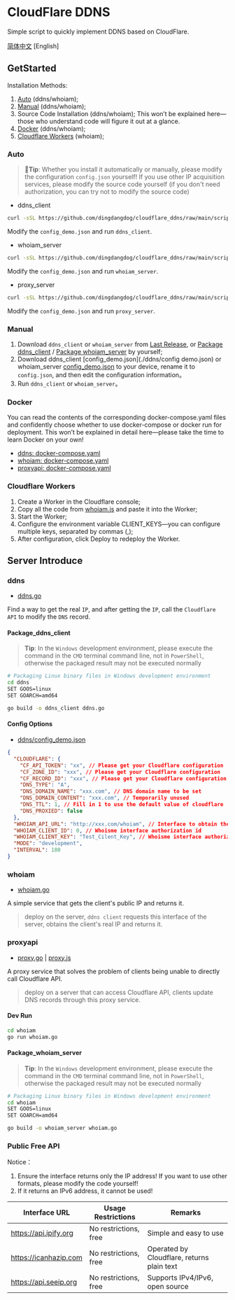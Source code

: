 # CloudFlare DDNS

Simple script to quickly implement DDNS based on CloudFlare.

[简体中文](./README_ZH.MD) [English]

## GetStarted

Installation Methods:

1. [Auto](#auto) (ddns/whoiam);
2. [Manual](#manual) (ddns/whoiam);
3. Source Code Installation (ddns/whoiam); This won’t be explained here—those who understand code will figure it out at a glance.
4. [Docker](#docker) (ddns/whoiam);
5. [Cloudflare Workers](cloudflareworder) (whoiam);

### Auto

> 🧨**Tip**: Whether you install it automatically or manually, please modify the configuration `config.json` yourself! If you use other IP acquisition services, please modify the source code yourself (if you don't need authorization, you can try not to modify the source code)

- ddns_client

```sh
curl -sSL https://github.com/dingdangdog/cloudflare_ddns/raw/main/script/update_ddns.sh | bash
```

Modify the `config_demo.json` and run `ddns_client`.

- whoiam_server

```sh
curl -sSL https://github.com/dingdangdog/cloudflare_ddns/raw/main/script/update_whoiam.sh | bash
```

Modify the `config_demo.json` and run `whoiam_server`.

- proxy_server

```sh
curl -sSL https://github.com/dingdangdog/cloudflare_ddns/raw/main/script/update_proxy.sh | bash
```

Modify the `config_demo.json` and run `proxy_server`.

### Manual

1. Download `ddns_client` or `whoiam_server` from [Last Release](https://github.com/dingdangdog/cloudflare_ddns/releases), or [Package ddns_client](#package_ddns_client) / [Package whoiam_server](#package_whoiam_server) by yourself;
2. Download ddns_client [config_demo.json](./ddns/config demo.json) or whoiam_server [config_demo.json](./whoiam/config_demo.json) to your device, rename it to `config.json`, and then edit the configuration information。
3. Run `ddns_client` or `whoiam_server`。

### Docker

You can read the contents of the corresponding docker-compose.yaml files and confidently choose whether to use docker-compose or docker run for deployment. This won’t be explained in detail here—please take the time to learn Docker on your own!

- [ddns: docker-compose.yaml](./ddns/docker-compose.yaml)
- [whoiam: docker-compose.yaml](./whoiam/docker-compose.yaml)
- [proxyapi: docker-compose.yaml](./proxyapi/docker-compose.yaml)

### Cloudflare Workers

1. Create a Worker in the Cloudflare console;
2. Copy all the code from [whoiam.js](./whoiam/whoiam.js) and paste it into the Worker;
3. Start the Worker;
4. Configure the environment variable CLIENT_KEYS—you can configure multiple keys, separated by commas (,);
5. After configuration, click Deploy to redeploy the Worker.

## Server Introduce

### ddns

- [ddns.go](./ddns/ddns.go)

Find a way to get the real `IP`, and after getting the `IP`, call the `Cloudflare API` to modify the `DNS` record.

#### Package_ddns_client

> **Tip**: In the `Windows` development environment, please execute the command in the `CMD` terminal command line, not in `PowerShell`, otherwise the packaged result may not be executed normally

```bash
# Packaging Linux binary files in Windows development environment
cd ddns
SET GOOS=linux
SET GOARCH=amd64

go build -o ddns_client ddns.go
```

#### Config Options

- [ddns/config_demo.json](./ddns/config_demo.json)

```json
{
  "CLOUDFLARE": {
    "CF_API_TOKEN": "xx", // Please get your Cloudflare configuration
    "CF_ZONE_ID": "xxx", // Please get your Cloudflare configuration
    "CF_RECORD_ID": "xxx", // Please get your Cloudflare configuration
    "DNS_TYPE": "A",
    "DNS_DOMAIN_NAME": "xxx.com", // DNS domain name to be set
    "DNS_DOMAIN_CONTENT": "xxx.com", // Temporarily unused
    "DNS_TTL": 1, // Fill in 1 to use the default value of cloudflare
    "DNS_PROXIED": false
  },
  "WHOIAM_API_URL": "http://xxx.com/whoiam", // Interface to obtain the real public IP
  "WHOIAM_CLIENT_ID": 0, // Whoisme interface authorization id
  "WHOIAM_CLIENT_KEY": "Test_Cilent_Key", // Whoisme interface authorization key
  "MODE": "development",
  "INTERVAL": 180
}
```

### whoiam

- [whoiam.go](./whoiam/whoiam.go)

A simple service that gets the client's public IP and returns it.

> deploy on the server, `ddns client` requests this interface of the server, obtains the client's real IP and returns it.

### proxyapi

- [proxy.go](./proxyapi/proxy.go) | [proxy.js](./proxyapi/proxy.js)

A proxy service that solves the problem of clients being unable to directly call Cloudflare API.

> deploy on a server that can access Cloudflare API, clients update DNS records through this proxy service.

#### Dev Run

```sh
cd whoiam
go run whoiam.go
```

#### Package_whoiam_server

> **Tip**: In the `Windows` development environment, please execute the command in the `CMD` terminal command line, not in `PowerShell`, otherwise the packaged result may not be executed normally

```bash
# Packaging Linux binary files in Windows development environment
cd whoiam
SET GOOS=linux
SET GOARCH=amd64

go build -o whoiam_server whoiam.go
```

### Public Free API

Notice：

1. Ensure the interface returns only the IP address! If you want to use other formats, please modify the code yourself!
2. If it returns an IPv6 address, it cannot be used!

| **Interface URL**     | **Usage Restrictions** | **Remarks**                                |
| --------------------- | ---------------------- | ------------------------------------------ |
| <https://api.ipify.org> | No restrictions, free  | Simple and easy to use                     |
| <https://icanhazip.com> | No restrictions, free  | Operated by Cloudflare, returns plain text |
| <https://api.seeip.org> | No restrictions, free  | Supports IPv4/IPv6, open source            |
